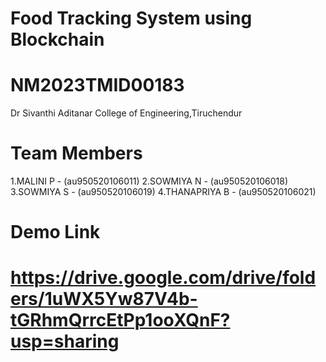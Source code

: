# Food Tracking System using Blockchain
# NM2023TMID00183
Dr Sivanthi Aditanar College of Engineering,Tiruchendur
# Team Members
1.MALINI P -  (au950520106011)
2.SOWMIYA N - (au950520106018)
3.SOWMIYA S - (au950520106019)
4.THANAPRIYA B - (au950520106021)
# Demo Link
 # https://drive.google.com/drive/folders/1uWX5Yw87V4b-tGRhmQrrcEtPp1ooXQnF?usp=sharing
